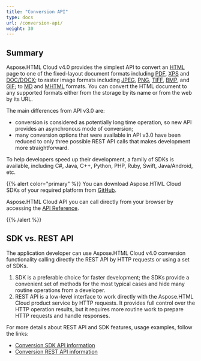 ```yaml
---
title: "Conversion API"
type: docs
url: /conversion-api/
weight: 30
---
```


## **Summary**

Aspose.HTML Cloud v4.0 provides the simplest API to convert an [HTML](https://docs.fileformat.com/web/html/) page to one of the fixed-layout document formats including  [PDF](https://docs.fileformat.com/pdf/), [XPS](https://docs.fileformat.com/page-description-language/xps/) and [DOC/DOCX](https://docs.fileformat.com/word-processing/docx/); to raster image formats including [JPEG](https://docs.fileformat.com/image/jpeg/), [PNG](https://docs.fileformat.com/image/png/), [TIFF](https://docs.fileformat.com/image/tiff/),  [BMP](https://docs.fileformat.com/image/bmp/), and  [GIF](https://docs.fileformat.com/image/gif/);  to [MD](https://docs.fileformat.com/word-processing/md/) and [MHTML](https://docs.fileformat.com/web/mhtml/) formats. You can convert the HTML document to any supported formats either from the storage by its name or from the web by its URL.

The main differences from API v3.0 are:

- conversion is considered as potentially long time operation, so new API provides an asynchronous mode of conversion;
- many conversion options that were available in API v3.0 have been reduced to only three possible REST API calls that makes development more straightforward.

To help developers speed up their development, a family of SDKs is available, including C#, Java, C++, Python, PHP, Ruby, Swift, Java/Android, etc.

{{% alert color="primary" %}} 
You can download Aspose.HTML Cloud SDKs of your required platform from [GitHub](https://github.com/aspose-html-cloud/). 

Aspose.HTML Cloud API you can call directly from your browser by accessing the [API Reference](https://apireference.aspose.cloud/html/).

{{% /alert %}} 



## **SDK vs. REST API**

The application developer can use Aspose.HTML Cloud v4.0 conversion functionality calling directly the REST API by HTTP requests or using a set of SDKs.

1. SDK is a preferable choice for faster development; the SDKs provide a convenient set of methods for the most typical cases and hide many routine operations from a developer.
2. REST API is a low-level interface to work directly with the Aspose.HTML Cloud product service by HTTP requests. It provides full control over the HTTP operation results, but it requires more routine work to prepare HTTP requests and handle responses. 

For more details about REST API and SDK features, usage examples, follow the links:

- [Conversion SDK API information](/html/conversion-sdk-api/)
- [Conversion REST API information](/html/conversion-rest-api/)



